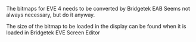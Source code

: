 The bitmaps for EVE 4 needs to be converted by Bridgetek EAB
Seems not always necessary, but do it anyway.

The size of the bitmap to be loaded in the display can be found when it is loaded in Bridgetek EVE Screen Editor
